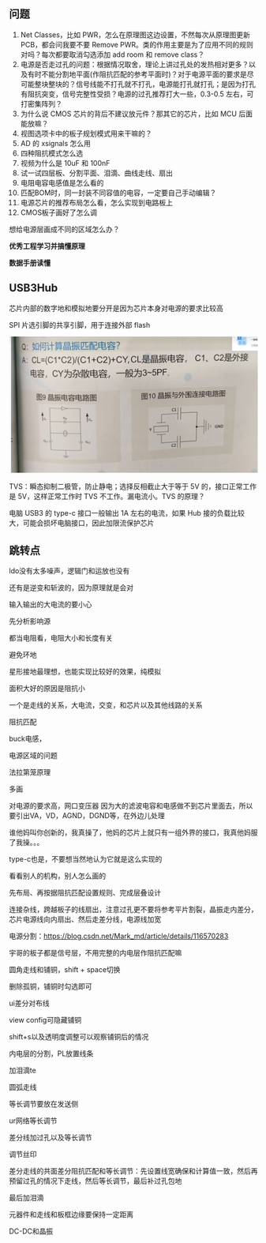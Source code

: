 ## 问题

1. Net Classes，比如 PWR，怎么在原理图这边设置，不然每次从原理图更新 PCB，都会问我要不要 Remove PWR。类的作用主要是为了应用不同的规则对吗？每次都要取消勾选添加 add room 和 remove class？
2. 电源是否走过孔的问题：根据情况取舍，理论上讲过孔处的发热相对更多？以及有时不能分割地平面(作阻抗匹配的参考平面时)？对于电源平面的要求是尽可能整块整块的？信号线能不打孔就不打孔，电源能打孔就打孔；是因为打孔有阻抗突变，信号完整性受损？电源的过孔推荐打大一些，0.3-0.5 左右，可打密集阵列？
3. 为什么说 CMOS 芯片的背后不建议放元件？那其它的芯片，比如 MCU 后面能放嘛？
4. 视图选项卡中的板子规划模式用来干嘛的？
6. AD 的 xsignals 怎么用
7. 四种阻抗模式怎么选
8. 视频为什么是 10uF 和 100nF
9. 试一试四层板、分割平面、泪滴、曲线走线、扇出
10. 电阻电容电感值是怎么看的
11. 匹配BOM时，同一封装不同容值的电容，一定要自己手动编辑？
12. 电源芯片的推荐布局怎么看，怎么实现到电路板上
13. CMOS板子画好了怎么调

想给电源层画成不同的区域怎么办？

**优秀工程学习并搞懂原理**

**数据手册读懂**

## USB3Hub

芯片内部的数字地和模拟地要分开是因为芯片本身对电源的要求比较高

SPI 片选引脚的共享引脚，用于连接外部 flash

![image-20250529095848961](../assets/post-pics/image-20250529095848961.png)

TVS：瞬态抑制二极管，防止静电；选择反相截止大于等于 5V 的，接口正常工作是 5V，这样正常工作时 TVS 不工作。漏电流小。TVS 的原理？

电脑 USB3 的 type-c 接口一般输出 1A 左右的电流，如果 Hub 接的负载比较大，可能会损坏电脑接口，因此加限流保护芯片

## 跳转点

ldo没有太多噪声，逻辑门和运放也没有



还有是逆变和斩波的，因为原理就是会对

输入输出的大电流的要小心

先分析影响源

都当电阻看，电阻大小和长度有关

避免环地

星形接地最理想，也能实现比较好的效果，纯模拟

面积大好的原因是阻抗小

一个是走线的关系，大电流，交变，和芯片以及其他线路的关系

阻抗匹配

buck电感，

电源区域的问题

法拉第笼原理

多画

对电源的要求高，网口变压器
因为大的滤波电容和电感做不到芯片里面去，所以要引出VA，VD，AGND，DGND等，在外边儿处理

谁他妈叫你创新的，我真操了，他妈的芯片上就只有一组外界的接口，我真他妈服了我操。。。

type-c也是，不要想当然地认为它就是这么实现的

看看别人的机构，别人怎么画的

先布局、再按据阻抗匹配设置规则、完成层叠设计

连接杂线，跨越板子的线扇出，注意过孔更不要将参考平片割裂，晶振走内差分，芯片电源线向内扇出、然后走差分线，电源线加宽

电源分割：https://blog.csdn.net/Mark_md/article/details/116570283

宇哥的板子都是信号层，不用完整的内电层作阻抗匹配嘛

圆角走线和铺铜，shift + space切换

删除孤铜，铺铜时勾选即可

ui差分对布线

view config可隐藏铺铜

shift+s以及透明度调整可以观察铺铜后的情况

内电层的分割，PL放置线条

加泪滴te

圆弧走线

等长调节要放在发送侧

ur网络等长调节

差分线加过孔以及等长调节

调节丝印

差分走线的共面差分阻抗匹配和等长调节：先设置线宽确保和计算值一致，然后再预留过孔的情况下走线，然后等长调节，最后补过孔包地

最后加泪滴

元器件和走线和板框边缘要保持一定距离

DC-DC和晶振
